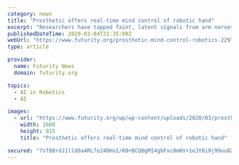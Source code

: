 ```yaml
---
category: news
title: "Prosthetic offers real-time mind control of robotic hand"
excerpt: "Researchers have tapped faint, latent signals from arm nerves and amplified them to create a prosthetic that enables real-time, intuitive, finger-level control of a robotic hand. To achieve this ... Michigan) One of the biggest hurdles in mind-controlled prosthetics is tapping into a strong and stable nerve signal to feed the bionic limb."
publishedDateTime: 2020-03-04T21:35:00Z
webUrl: "https://www.futurity.org/prosthetic-mind-control-robotics-2297932-2/"
type: article

provider:
  name: Futurity News
  domain: futurity.org

topics:
  - AI in Robotics
  - AI

images:
  - url: "https://www.futurity.org/wp/wp-content/uploads/2020/03/prosthetics-2_1600.jpg"
    width: 1600
    height: 915
    title: "Prosthetic offers real-time mind control of robotic hand"

secured: "7sT0BrdJ1lld0a4RL7o24DHoI/K0+BCQ0gMI4gbFxc0mRV+1eJY0i9j99uu8XUkRKMYHh/udSsc71CWp4w2WBLJtiypGNAkf0GT085Aq/w/yuVy78xJg44lHERZTuOzgRkgsJKVZ6sJ0FfqLSVA+pHB21Z73sT7Ca+T2W2faUT58IFm56XLiKLTFnWFl7JX3Sb/Jna44S4HJsO1rbLxXJ/fzexHOpbqBl7rihEeI9kYdnMKbhBzw0Rvynhtc/hHWMKv3hxmmtxNUR4ReWIV800nUJxwx1YgO7tAc7aMG8xcJcLFHgATGR5mu7e8vG7Vp;SDrcJnsGSHeg5gKaC4jy7w=="
---
```


